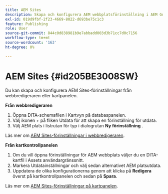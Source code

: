 ```yaml
---
title: AEM Sites
description: Skapa och konfigurera AEM webbplatsförinställning i AEM Guides. Använd AEM webbplatsstöd för att generera artikelbaserade utdata, skapa länkade ämnen för utdata, publicera conref och söka efter en sträng i innehållet.
exl-id: 019d9fbf-2f23-4669-8022-d693be75c1c3
feature: Publishing
role: User
source-git-commit: 844c0d838981b9e7abbadd003d3b71cc7d0c7156
workflow-type: tm+mt
source-wordcount: '163'
ht-degree: 0%

---
```


# AEM Sites {#id205BE3008SW}



Du kan skapa och konfigurera AEM Sites-förinställningar från webbredigeraren eller kartpanelen.

**Från webbredigeraren**

1. Öppna DITA-schemafilen i Kartvyn på databaspanelen.
1. Välj ikonen + på fliken Utdata för att skapa en förinställning för utdata.
1. Välj AEM plats i listrutan för typ i dialogrutan **Ny förinställning** .

Läs mer om [AEM Sites-förinställningar i webbredigeraren](generate-output-aem-site-web-editor.md).


**Från kartkontrollpanelen**


1. Om du vill öppna förinställningar för AEM webbplats väljer du en DITA-kartfil i Assets användargränssnitt.
1. Markera Utdatainställningar och välj sedan alternativet AEM platsutdata.
1. Uppdatera de olika konfigurationerna genom att klicka på **Redigera** överst på kartkontrollpanelen och sedan på **Spara**.

Läs mer om [AEM Sites-förinställningar på kartpanelen](generate-output-aem-site-map-dashboard.md).
